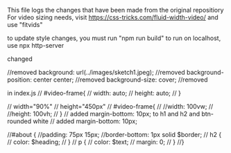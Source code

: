 This file logs the changes that have been made from the original repositiory
For video sizing needs, visit https://css-tricks.com/fluid-width-video/ and use "fitvids"

to update style changes, you must run "npm run build"
to run on localhost, use npx http-server


changed 

//removed background: url(../images/sketch1.jpeg);
//removed background-position: center center;
//removed background-size: cover;
//removed <div id="lead-overlay"></div> in index.js
// #video-frame{
//        width: auto;
//        height: auto;
//              }

//                    width="90%"
//                    height="450px"
//    #video-frame{
//        //width: 100vw;
//        //height: 100vh;
//    }
// added margin-bottom: 10px; to h1 and h2 and btn-rounded white
// added margin-bottom: 10px;


//#about {
//padding: 75px 15px;
//border-bottom: 1px solid $border;
//    h2 {
//        color: $heading;
//    }
//    p {
//        color: $text;
//        margin: 0;
//    }
//}
